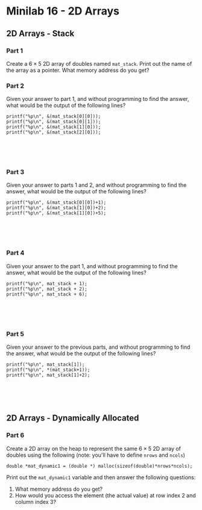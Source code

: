 # Minilab 16 - 2D Arrays

## 2D Arrays - Stack

### Part 1

Create a $6 \times 5$ 2D array of doubles named `mat_stack`.
Print out the name of the array as a pointer.
What memory address do you get?


### Part 2
Given your answer to part 1,
and without programming to find the answer,
what would be the output of the following lines?
```
printf("%p\n", &(mat_stack[0][0]));
printf("%p\n", &(mat_stack[0][1]));
printf("%p\n", &(mat_stack[1][0]));
printf("%p\n", &(mat_stack[2][0]));
```
<br><br><br>

### Part 3
Given your answer to parts 1 and 2,
and without programming to find the answer,
what would be the output of the following lines?
```
printf("%p\n", &(mat_stack[0][0])+1);
printf("%p\n", &(mat_stack[1][0])+2);
printf("%p\n", &(mat_stack[1][0])+5);
```
<br><br><br>

### Part 4
Given your answer to the part 1,
and without programming to find the answer,
what would be the output of the following lines?
```
printf("%p\n", mat_stack + 1);
printf("%p\n", mat_stack + 2);
printf("%p\n", mat_stack + 6);
```
<br><br><br>

### Part 5
Given your answer to the previous parts,
and without programming to find the answer,
what would be the output of the following lines?
```
printf("%p\n", mat_stack[1]);
printf("%p\n", *(mat_stack+1));
printf("%p\n", mat_stack[1]+2);
```
<br><br><br>

## 2D Arrays - Dynamically Allocated

### Part 6

Create a 2D array on the heap to represent the same
$6 \times 5$ 2D array of doubles using the following
(note:  you'll have to define `nrows` and `ncols`)
```
double *mat_dynamic1 = (double *) malloc(sizeof(double)*nrows*ncols);
```
Print out the `mat_dynamic1` variable and then
answer the following questions:
1. What memory address do you get?
2. How would you access the element (the actual value)
   at row index 2 and column index 3?

<br><br><br>

